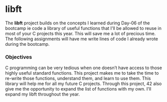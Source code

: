 # libft

The **libft** project builds on the concepts I learned during Day-06 of the bootcamp ie code a library of useful functions that I'll be allowed to reuse in most of your C projects this year. This will save me a lot of precious time. The following assignments will have me write lines of code I already wrote during the bootcamp.

### Objectives
C programming can be very tedious when one doesn’t have access to those highly useful standard functions. This project makes me to take the time to re-write those functions, understand them, and learn to use them. This library will help me for all my future C projects. Through this project, 42 also give me the opportunity to expand the list of functions
with my own. I'll expand my libft throughout the year.
